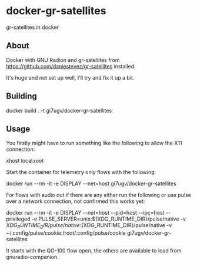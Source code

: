 # docker-gr-satellites
gr-satellites in docker

## About

Docker with GNU Radion and gr-satellites from https://github.com/daniestevez/gr-satellites installed. 

It's huge and not set up well, I'll try and fix it up a bit.

## Building 

docker build . -t gi7ugv/docker-gr-satellites

## Usage

You firstly might have to run something like the following to allow the X11 connection:

xhost local:root

Start the container for telemetry only flows with the following: 

docker run --rm -it -e DISPLAY --net=host gi7ugv/docker-gr-satellites

For flows with audio out if there are any either run the following or use pulse over a network connection, not confirmed this works yet:

docker run --rm -it -e DISPLAY --net=host --pid=host --ipc=host --privileged -e PULSE_SERVER=unix:${XDG_RUNTIME_DIR}/pulse/native -v ${XDG_RUNTIME_DIR}/pulse/native:${XDG_RUNTIME_DIR}/pulse/native -v ~/.config/pulse/cookie:/root/.config/pulse/cookie gi7ugv/docker-gr-satellites

It starts with the QO-100 flow open, the others are available to load from gnuradio-companion.

